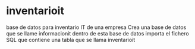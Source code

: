 # inventarioit
base de datos para inventario IT de una empresa
Crea una base de datos que se llame informacionit dentro de esta base de datos importa el fichero SQL que contiene una tabla que se llama inventarioit

